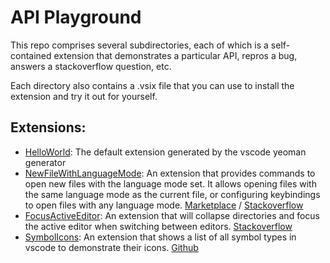 # API Playground

This repo comprises several subdirectories, each of which is a self-contained extension that demonstrates a particular API, repros a bug, answers a stackoverflow question, etc.

Each directory also contains a .vsix file that you can use to install the extension and try it out for yourself.

## Extensions:
* [HelloWorld](HelloWorld/README.md): The default extension generated by the vscode yeoman generator
* [NewFileWithLanguageMode](NewFileWithLanguageMode/README.md): An extension that provides commands to open new files with the language mode set. It allows opening files with the same language mode as the current file, or configuring keybindings to open files with any language mode. [Marketplace](https://marketplace.visualstudio.com/items?itemName=hoovercj.vscode-newfile-languagemode) / [Stackoverflow](https://stackoverflow.com/questions/42677180/is-there-a-way-to-make-visual-code-create-html-file-by-default)
* [FocusActiveEditor](FocusActiveEditor/README.md): An extension that will collapse directories and focus the active editor when switching between editors. [Stackoverflow](https://stackoverflow.com/questions/42673828/how-to-collapse-explorer-folders-before-focusing-a-file-in-vcode)
* [SymbolIcons](SymbolIcons/README.md): An extension that shows a list of all symbol types in vscode to demonstrate their icons. [Github](https://github.com/Microsoft/vscode/issues/21315)